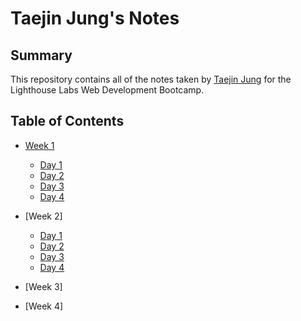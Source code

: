 # Taejin Jung's Notes
## Summary

This repository contains all of the notes taken by [Taejin Jung](https://github.com/taejin5314) for the Lighthouse Labs Web Development Bootcamp.


## Table of Contents
* [Week 1](/Week_1)
  * [Day 1](/Week_1/Day_1)
  * [Day 2](https://github.com/DominicTremblay/w1d2-lecture/tree/demo-east-june21-2021)
  * [Day 3](https://github.com/lovemorejokonya/lectures/blob/main/june-21-2021-east/W1D3/README.md)
  * [Day 4](https://github.com/FrancisBourgouin/lectures-2021-east-jun22/tree/main/w1d4)
  
* [Week 2]
  * [Day 1](https://github.com/zmcadie/LHL_lectures/tree/main/2021/east_jun_21/W2D1)
  * [Day 2](https://github.com/FrancisBourgouin/lectures-2021-east-jun22/tree/main/w2d2)
  * [Day 3](https://github.com/lovemorejokonya/lectures/tree/main/june-21-2021-east/W2D3)
  * [Day 4](https://github.com/DominicTremblay/w2d4-lecture/tree/demo-east-june21-2021)
  
* [Week 3]
* [Week 4]
